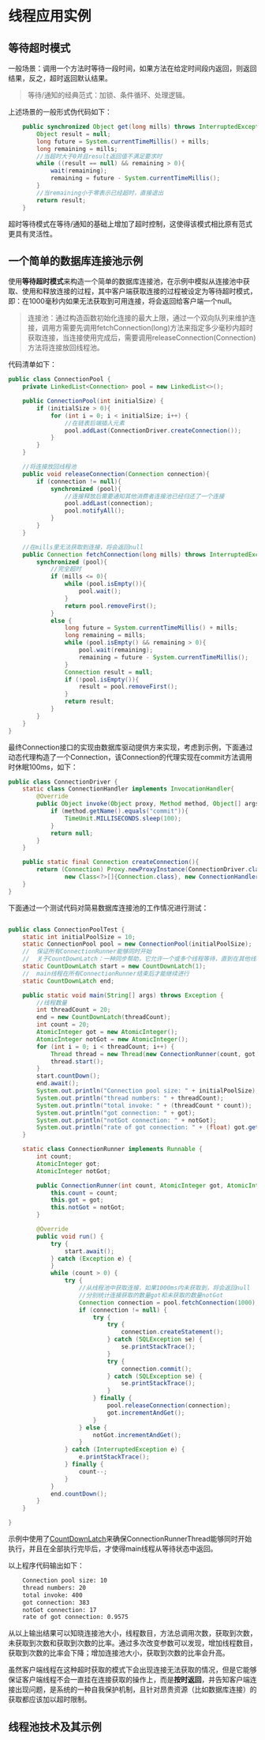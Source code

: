 # 线程应用实例

## 等待超时模式

一般场景：调用一个方法时等待一段时间，如果方法在给定时间段内返回，则返回结果，反之，超时返回默认结果。

> 等待/通知的经典范式：加锁、条件循环、处理逻辑。

上述场景的一般形式伪代码如下：

```Java
    public synchronized Object get(long mills) throws InterruptedException{
        Object result = null;
        long future = System.currentTimeMillis() + mills;
        long remaining = mills;
        //当超时大于0并且result返回值不满足要求时
        while ((result == null) && remaining > 0){
            wait(remaining);
            remaining = future - System.currentTimeMillis();
        }
        //当remaining小于零表示已经超时，直接退出
        return result;
    }
```

超时等待模式在等待/通知的基础上增加了超时控制，这使得该模式相比原有范式更具有灵活性。

## 一个简单的数据库连接池示例

使用**等待超时模式**来构造一个简单的数据库连接池，在示例中模拟从连接池中获取、使用和释放连接的过程，其中客户端获取连接的过程被设定为等待超时模式，即：在1000毫秒内如果无法获取到可用连接，将会返回给客户端一个null。

>连接池：通过构造函数初始化连接的最大上限，通过一个双向队列来维护连接，调用方需要先调用fetchConnection(long)方法来指定多少毫秒内超时获取连接，当连接使用完成后，需要调用releaseConnection(Connection)方法将连接放回线程池。

代码清单如下：

```Java
public class ConnectionPool {
    private LinkedList<Connection> pool = new LinkedList<>();

    public ConnectionPool(int initialSize) {
        if (initialSize > 0){
            for (int i = 0; i < initialSize; i++) {
                //在链表后端插入元素
                pool.addLast(ConnectionDriver.createConnection());
            }
        }
    }

    //将连接放回线程池
    public void releaseConnection(Connection connection){
        if (connection != null){
            synchronized (pool){
                //连接释放后需要通知其他消费者连接池已经归还了一个连接
                pool.addLast(connection);
                pool.notifyAll();
            }
        }
    }

    //在mills里无法获取到连接，将会返回null
    public Connection fetchConnection(long mills) throws InterruptedException{
        synchronized (pool){
            //完全超时
            if (mills <= 0){
                while (pool.isEmpty()){
                    pool.wait();
                }
                return pool.removeFirst();
            }
            else {
                long future = System.currentTimeMillis() + mills;
                long remaining = mills;
                while (pool.isEmpty() && remaining > 0){
                    pool.wait(remaining);
                    remaining = future - System.currentTimeMillis();
                }
                Connection result = null;
                if (!pool.isEmpty()){
                    result = pool.removeFirst();
                }
                return result;
            }
        }
    }
}
```

最终Connection接口的实现由数据库驱动提供方来实现，考虑到示例，下面通过动态代理构造了一个Connection，该Connection的代理实现在commit方法调用时休眠100ms，如下：

```Java
public class ConnectionDriver {
    static class ConnectionHandler implements InvocationHandler{
        @Override
        public Object invoke(Object proxy, Method method, Object[] args) throws Throwable {
            if (method.getName().equals("commit")){
                TimeUnit.MILLISECONDS.sleep(100);
            }
            return null;
        }
    }

    public static final Connection createConnection(){
        return (Connection) Proxy.newProxyInstance(ConnectionDriver.class.getClassLoader(),
                new Class<?>[]{Connection.class}, new ConnectionHandler());
    }
}
```

下面通过一个测试代码对简易数据库连接池的工作情况进行测试：

```Java

public class ConnectionPoolTest {
    static int initialPoolSize = 10;
    static ConnectionPool pool = new ConnectionPool(initialPoolSize);
    //  保证所有ConnectionRunner能够同时开始
    //  关于CountDownLatch：一种同步帮助，它允许一个或多个线程等待，直到在其他线程中执行的一组操作完成为止。
    static CountDownLatch start = new CountDownLatch(1);
    //  main线程在所有ConnectionRunner结束后才能继续进行
    static CountDownLatch end;

    public static void main(String[] args) throws Exception {
        //线程数量
        int threadCount = 20;
        end = new CountDownLatch(threadCount);
        int count = 20;
        AtomicInteger got = new AtomicInteger();
        AtomicInteger notGot = new AtomicInteger();
        for (int i = 0; i < threadCount; i++) {
            Thread thread = new Thread(new ConnectionRunner(count, got, notGot), "ConnectionRunnerThread");
            thread.start();
        }
        start.countDown();
        end.await();
        System.out.println("Connection pool size: " + initialPoolSize);
        System.out.println("thread numbers: " + threadCount);
        System.out.println("total invoke: " + (threadCount * count));
        System.out.println("got connection: " + got);
        System.out.println("notGot connection: " + notGot);
        System.out.println("rate of got connection: " + (float) got.get() / (threadCount * count));
    }

    static class ConnectionRunner implements Runnable {
        int count;
        AtomicInteger got;
        AtomicInteger notGot;

        public ConnectionRunner(int count, AtomicInteger got, AtomicInteger notGot) {
            this.count = count;
            this.got = got;
            this.notGot = notGot;
        }

        @Override
        public void run() {
            try {
                start.await();
            } catch (Exception e) {
            }
            while (count > 0) {
                try {
                    //从线程池中获取连接，如果1000ms内未获取到，将会返回null
                    //分别统计连接获取的数量got和未获取的数量notGot
                    Connection connection = pool.fetchConnection(1000);
                    if (connection != null) {
                        try {
                            try {
                                connection.createStatement();
                            } catch (SQLException se) {
                                se.printStackTrace();
                            }
                            try {
                                connection.commit();
                            } catch (SQLException se) {
                                se.printStackTrace();
                            }
                        } finally {
                            pool.releaseConnection(connection);
                            got.incrementAndGet();
                        }
                    } else {
                        notGot.incrementAndGet();
                    }
                } catch (InterruptedException e) {
                    e.printStackTrace();
                } finally {
                    count--;
                }
            }
            end.countDown();
        }
    }

}
```

示例中使用了[CountDownLatch](https://www.cnblogs.com/Lee_xy_z/p/10470181.html)来确保ConnectionRunnerThread能够同时开始执行，并且在全部执行完毕后，才使得main线程从等待状态中返回。

以上程序代码输出如下：

```bash
    Connection pool size: 10
    thread numbers: 20
    total invoke: 400
    got connection: 383
    notGot connection: 17
    rate of got connection: 0.9575
```

从以上输出结果可以知晓连接池大小，线程数目，方法总调用次数，获取到次数，未获取到次数和获取到次数的比率。通过多次改变参数可以发现，增加线程数目，获取到次数的比率会下降；增加连接池大小，获取到次数的比率会升高。

虽然客户端线程在这种超时获取的模式下会出现连接无法获取的情况，但是它能够保证客户端线程不会一直挂在连接获取的操作上，而是**按时返回**，并告知客户端连接出现问题，是系统的一种自我保护机制，且针对昂贵资源（比如数据库连接）的获取都应该加以超时限制。

## 线程池技术及其示例
